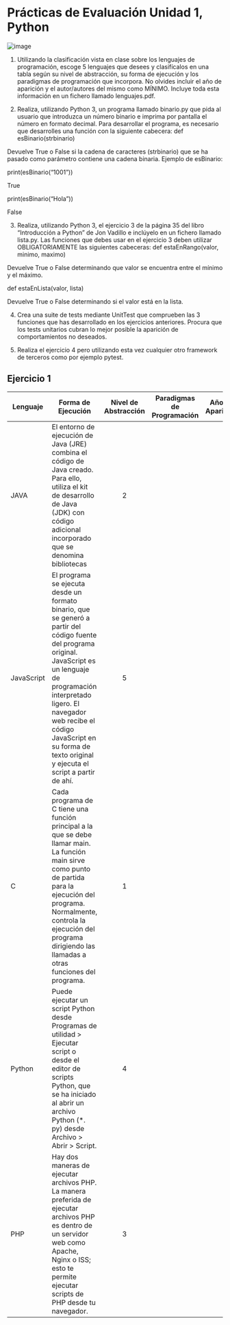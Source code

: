 # Prácticas de Evaluación Unidad 1, Python
![image](https://user-images.githubusercontent.com/115977230/204237464-b5ad4850-77ae-456b-9c77-70ad4016c1dc.png)


1. Utilizando la clasificación vista en clase sobre los lenguajes de programación, escoge 5 lenguajes que desees y clasifícalos en una tabla según su nivel de abstracción, su forma de ejecución y los paradigmas de programación que incorpora. No olvides incluir el año de aparición y el autor/autores del mismo como MÍNIMO. Incluye toda esta información en un fichero llamado lenguajes.pdf.

2. Realiza, utilizando Python 3, un programa llamado binario.py que pida al usuario que introduzca un número binario e imprima por pantalla el número en formato decimal. Para desarrollar el programa, es necesario que desarrolles una función con la siguiente cabecera:
def esBinario(strbinario)

Devuelve True o False si la cadena de caracteres (strbinario) que se ha pasado como parámetro contiene una cadena binaria.
Ejemplo de esBinario:

print(esBinario(“1001”))

True

print(esBinario(“Hola”)) 

False

3. Realiza, utilizando Python 3, el ejercicio 3 de la página 35 del libro “Introducción a Python” de Jon Vadillo e inclúyelo en un fichero llamado lista.py. Las funciones que debes usar en el ejercicio 3 deben utilizar OBLIGATORIAMENTE las siguientes cabeceras:
def estaEnRango(valor, minimo, maximo)

Devuelve True o False determinando que valor se encuentra entre el mínimo y el máximo.

def estaEnLista(valor, lista)

Devuelve True o False determinando si el valor está en la lista.

4. Crea una suite de tests mediante UnitTest que comprueben las 3 funciones que has desarrollado en los ejercicios anteriores. Procura que los tests unitarios cubran lo mejor posible la aparición de comportamientos no deseados.

5. Realiza el ejercicio 4 pero utilizando esta vez cualquier otro framework de terceros como por ejemplo pytest.
## Ejercicio 1 

| Lenguaje | Forma de Ejecución | Nivel de Abstracción | Paradigmas de Programación | Año de Aparición | Autor
| --- | --- | :---: | --- | --- | --- |
| JAVA | El entorno de ejecución de Java (JRE) combina el código de Java creado. Para ello, utiliza el kit de desarrollo de Java (JDK) con código adicional incorporado que se denomina bibliotecas | 2 |
| JavaScript | El programa se ejecuta desde un formato binario, que se generó a partir del código fuente del programa original. JavaScript es un lenguaje de programación interpretado ligero. El navegador web recibe el código JavaScript en su forma de texto original y ejecuta el script a partir de ahí. | 5 |
| C | Cada programa de C tiene una función principal a la que se debe llamar main. La función main sirve como punto de partida para la ejecución del programa. Normalmente, controla la ejecución del programa dirigiendo las llamadas a otras funciones del programa. | 1 |
| Python | Puede ejecutar un script Python desde Programas de utilidad > Ejecutar script o desde el editor de scripts Python, que se ha iniciado al abrir un archivo Python (*. py) desde Archivo > Abrir > Script. | 4 |
| PHP | Hay dos maneras de ejecutar archivos PHP. La manera preferida de ejecutar archivos PHP es dentro de un servidor web como Apache, Nginx o ISS; esto te permite ejecutar scripts de PHP desde tu navegador. | 3 |


